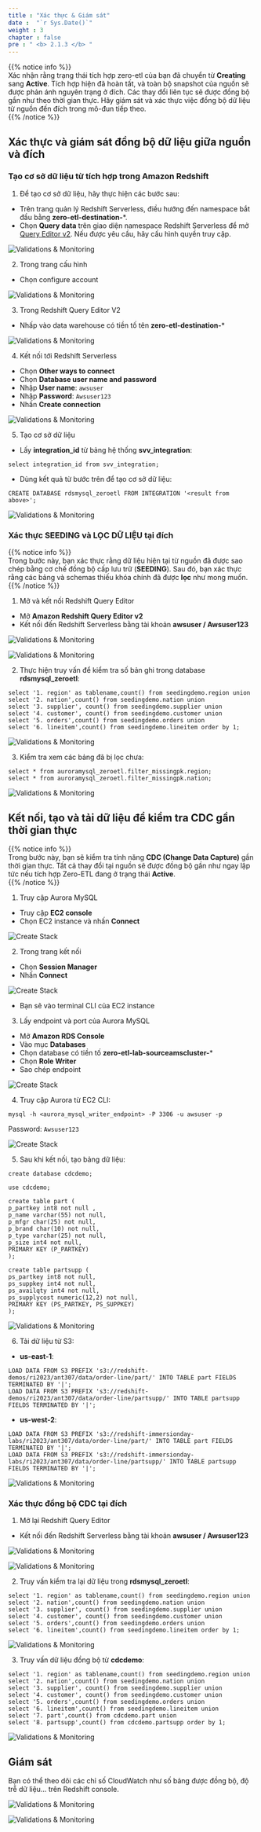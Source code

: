 ```yaml
---
title : "Xác thực & Giám sát"
date :  "`r Sys.Date()`" 
weight : 3
chapter : false
pre : " <b> 2.1.3 </b> "
---
```


{{% notice info %}}  
Xác nhận rằng trạng thái tích hợp zero-etl của bạn đã chuyển từ **Creating** sang **Active**. Tích hợp hiện đã hoàn tất, và toàn bộ snapshot của nguồn sẽ được phản ánh nguyên trạng ở đích. Các thay đổi liên tục sẽ được đồng bộ gần như theo thời gian thực. Hãy giám sát và xác thực việc đồng bộ dữ liệu từ nguồn đến đích trong mô-đun tiếp theo.  
{{% /notice %}}

## Xác thực và giám sát đồng bộ dữ liệu giữa nguồn và đích
### Tạo cơ sở dữ liệu từ tích hợp trong Amazon Redshift
1. Để tạo cơ sở dữ liệu, hãy thực hiện các bước sau:
+ Trên trang quản lý Redshift Serverless, điều hướng đến namespace bắt đầu bằng **zero-etl-destination-***.
+ Chọn **Query data** trên giao diện namespace Redshift Serverless để mở [Query Editor v2](https://docs.aws.amazon.com/redshift/latest/mgmt/query-editor-v2-using.html). Nếu được yêu cầu, hãy cấu hình quyền truy cập.

![Validations & Monitoring](/images/2.Zero-ETLIntegration/34.png)

2. Trong trang cấu hình  
+ Chọn configure account

![Validations & Monitoring](/images/2.Zero-ETLIntegration/36.png)

3. Trong Redshift Query Editor V2  
+ Nhấp vào data warehouse có tiền tố tên **zero-etl-destination-***

![Validations & Monitoring](/images/2.Zero-ETLIntegration/37.png)

4. Kết nối tới Redshift Serverless  
+ Chọn **Other ways to connect**  
+ Chọn **Database user name and password**  
+ Nhập **User name**: `awsuser`  
+ Nhập **Password**: `Awsuser123`  
+ Nhấn **Create connection**

![Validations & Monitoring](/images/2.Zero-ETLIntegration/38.png)

5. Tạo cơ sở dữ liệu  
+ Lấy **integration_id** từ bảng hệ thống **svv_integration**:

```
select integration_id from svv_integration;
```


+ Dùng kết quả từ bước trên để tạo cơ sở dữ liệu:

```
CREATE DATABASE rdsmysql_zeroetl FROM INTEGRATION '<result from above>';
```


![Validations & Monitoring](/images/2.Zero-ETLIntegration/43.png)

### Xác thực SEEDING và LỌC DỮ LIỆU tại đích

{{% notice info %}}  
Trong bước này, bạn xác thực rằng dữ liệu hiện tại từ nguồn đã được sao chép bằng cơ chế đồng bộ cấp lưu trữ (**SEEDING**). Sau đó, bạn xác thực rằng các bảng và schemas thiếu khóa chính đã được **lọc** như mong muốn.  
{{% /notice %}}

1. Mở và kết nối Redshift Query Editor  
+ Mở **Amazon Redshift Query Editor v2**  
+ Kết nối đến Redshift Serverless bằng tài khoản **awsuser / Awsuser123**

![Validations & Monitoring](/images/2.Zero-ETLIntegration/34.png)

![Validations & Monitoring](/images/2.Zero-ETLIntegration/38.png)

2. Thực hiện truy vấn để kiểm tra số bản ghi trong database **rdsmysql_zeroetl**:

```
select '1. region' as tablename,count() from seedingdemo.region union
select '2. nation',count() from seedingdemo.nation union
select '3. supplier', count() from seedingdemo.supplier union
select '4. customer', count() from seedingdemo.customer union
select '5. orders',count() from seedingdemo.orders union
select '6. lineitem',count() from seedingdemo.lineitem order by 1;
```


![Validations & Monitoring](/images/2.Zero-ETLIntegration/45.png)

3. Kiểm tra xem các bảng đã bị lọc chưa:

```
select * from auroramysql_zeroetl.filter_missingpk.region;
select * from auroramysql_zeroetl.filter_missingpk.nation;
```
![Validations & Monitoring](/images/2.Zero-ETLIntegration/46.png)

## Kết nối, tạo và tải dữ liệu để kiểm tra CDC gần thời gian thực

{{% notice info %}}  
Trong bước này, bạn sẽ kiểm tra tính năng **CDC (Change Data Capture)** gần thời gian thực. Tất cả thay đổi tại nguồn sẽ được đồng bộ gần như ngay lập tức nếu tích hợp Zero-ETL đang ở trạng thái **Active**.  
{{% /notice %}}

1. Truy cập Aurora MySQL  
+ Truy cập **EC2 console**  
+ Chọn EC2 instance và nhấn **Connect**

![Create Stack](/images/2.Zero-ETLIntegration/1.png)

2. Trong trang kết nối  
+ Chọn **Session Manager**  
+ Nhấn **Connect**

![Create Stack](/images/2.Zero-ETLIntegration/2.png)

+ Bạn sẽ vào terminal CLI của EC2 instance

3. Lấy endpoint và port của Aurora MySQL  
+ Mở **Amazon RDS Console**  
+ Vào mục **Databases**  
+ Chọn database có tiền tố **zero-etl-lab-sourceamscluster-***  
+ Chọn **Role Writer**  
+ Sao chép endpoint

![Create Stack](/images/2.Zero-ETLIntegration/3.png)

4. Truy cập Aurora từ EC2 CLI:

```
mysql -h <aurora_mysql_writer_endpoint> -P 3306 -u awsuser -p
```


Password: `Awsuser123`

![Create Stack](/images/2.Zero-ETLIntegration/5.png)

5. Sau khi kết nối, tạo bảng dữ liệu:

```
create database cdcdemo;

use cdcdemo;

create table part (
p_partkey int8 not null ,
p_name varchar(55) not null,
p_mfgr char(25) not null,
p_brand char(10) not null,
p_type varchar(25) not null,
p_size int4 not null,
PRIMARY KEY (P_PARTKEY)
);

create table partsupp (
ps_partkey int8 not null,
ps_suppkey int4 not null,
ps_availqty int4 not null,
ps_supplycost numeric(12,2) not null,
PRIMARY KEY (PS_PARTKEY, PS_SUPPKEY)
);
```


![Validations & Monitoring](/images/2.Zero-ETLIntegration/47.png)

6. Tải dữ liệu từ S3:

+ **us-east-1**:
```
LOAD DATA FROM S3 PREFIX 's3://redshift-demos/ri2023/ant307/data/order-line/part/' INTO TABLE part FIELDS TERMINATED BY '|';
LOAD DATA FROM S3 PREFIX 's3://redshift-demos/ri2023/ant307/data/order-line/partsupp/' INTO TABLE partsupp FIELDS TERMINATED BY '|';
```


+ **us-west-2**:
```
LOAD DATA FROM S3 PREFIX 's3://redshift-immersionday-labs/ri2023/ant307/data/order-line/part/' INTO TABLE part FIELDS TERMINATED BY '|';
LOAD DATA FROM S3 PREFIX 's3://redshift-immersionday-labs/ri2023/ant307/data/order-line/partsupp/' INTO TABLE partsupp FIELDS TERMINATED BY '|';
```

![Validations & Monitoring](/images/2.Zero-ETLIntegration/48.png)

### Xác thực đồng bộ CDC tại đích

1. Mở lại Redshift Query Editor  
+ Kết nối đến Redshift Serverless bằng tài khoản **awsuser / Awsuser123**

![Validations & Monitoring](/images/2.Zero-ETLIntegration/34.png)

![Validations & Monitoring](/images/2.Zero-ETLIntegration/38.png)

2. Truy vấn kiểm tra lại dữ liệu trong **rdsmysql_zeroetl**:

```
select '1. region' as tablename,count() from seedingdemo.region union
select '2. nation',count() from seedingdemo.nation union
select '3. supplier', count() from seedingdemo.supplier union
select '4. customer', count() from seedingdemo.customer union
select '5. orders',count() from seedingdemo.orders union
select '6. lineitem',count() from seedingdemo.lineitem order by 1;
```

![Validations & Monitoring](/images/2.Zero-ETLIntegration/45.png)

3. Truy vấn dữ liệu đồng bộ từ **cdcdemo**:

```
select '1. region' as tablename,count() from seedingdemo.region union
select '2. nation',count() from seedingdemo.nation union
select '3. supplier', count() from seedingdemo.supplier union
select '4. customer', count() from seedingdemo.customer union
select '5. orders',count() from seedingdemo.orders union
select '6. lineitem',count() from seedingdemo.lineitem union
select '7. part',count() from cdcdemo.part union
select '8. partsupp',count() from cdcdemo.partsupp order by 1;
```

![Validations & Monitoring](/images/2.Zero-ETLIntegration/49.png)

## Giám sát

Bạn có thể theo dõi các chỉ số CloudWatch như số bảng được đồng bộ, độ trễ dữ liệu... trên Redshift console.

![Validations & Monitoring](/images/2.Zero-ETLIntegration/50.png)

![Validations & Monitoring](/images/2.Zero-ETLIntegration/51.png)
